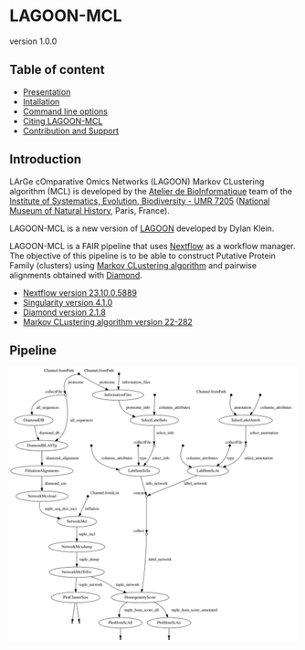 # LAGOON-MCL

version 1.0.0

## Table of content

* [Presentation](index.md)
* [Intallation](installation.md)
* [Command line options](command.md)
* [Citing LAGOON-MCL](citation.md)
* [Contribution and Support](contact.md)

## Introduction

LArGe cOmparative Omics Networks (LAGOON) Markov CLustering algorithm (MCL) is developed by the [Atelier de BioInformatique](https://bioinfo.mnhn.fr/abi/presentation.EN.html) team of the [Institute of Systematics, Evolution, Biodiversity - UMR 7205](https://isyeb.mnhn.fr/en) ([National Museum of Natural History](https://www.mnhn.fr/en), Paris, France).

LAGOON-MCL is a new version of [LAGOON](https://github.com/Dylkln/LAGOON.git) developed by Dylan Klein.

LAGOON-MCL is a FAIR pipeline that uses [Nextflow](https://www.nextflow.io/) as a workflow manager. The objective of this pipeline is to be able to construct Putative Protein Family (clusters) using [Markov CLustering algorithm](https://github.com/micans/mcl) and pairwise alignments obtained with [Diamond](https://github.com/bbuchfink/diamond).

* [Nextflow version 23.10.0.5889](https://www.nextflow.io/docs/latest/index.html)
* [Singularity version 4.1.0](https://docs.sylabs.io/guides/4.1/user-guide/)
* [Diamond version 2.1.8](https://github.com/bbuchfink/diamond/wiki?)
* [Markov CLustering algorithm version 22-282](https://github.com/micans/mcl)

## Pipeline

![pipeline](images/pipeline.svg)
